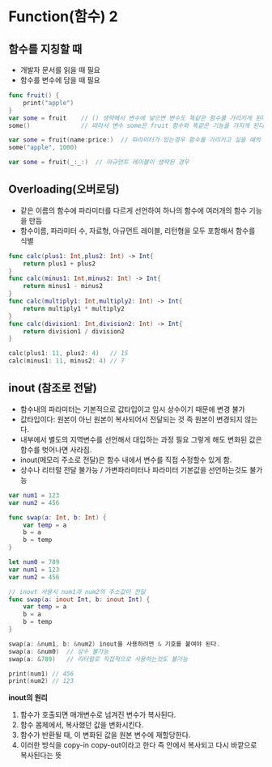 # Function(함수) 2

## 함수를 지칭할 때
- 개발자 문서를 읽을 때 필요
- 함수를 변수에 담을 때 필요
```swift
func fruit() {
    print("apple")
}
var some = fruit    // () 생략해서 변수에 넣으면 변수도 똑같은 함수를 가리키게 된다.
some()              // 따라서 변수 some은 fruit 함수와 똑같은 기능을 가지게 된다.

var some = fruit(name:price:)  // 파라미터가 있는경우 함수를 가리키고 싶을 때의 표기
some("apple", 1000)

var some = fruit(_:_:)  // 아규먼트 레이블이 생략된 경우
```

## Overloading(오버로딩)
- 같은 이름의 함수에 파라미터를 다르게 선언하여 하나의 함수에 여러개의 함수 기능을 만듬
- 함수이름, 파라미터 수, 자료형, 아규먼트 레이블, 리턴형을 모두 포함해서 함수를 식별

```swift
func calc(plus1: Int,plus2: Int) -> Int{
    return plus1 + plus2
}
func calc(minus1: Int,minus2: Int) -> Int{
    return minus1 - minus2
}
func calc(multiply1: Int,multiply2: Int) -> Int{
    return multiply1 * multiply2
}
func calc(division1: Int,division2: Int) -> Int{
    return division1 / division2
}

calc(plus1: 11, plus2: 4)   // 15
calc(minus1: 11, minus2: 4) // 7
```

## inout (참조로 전달)
- 함수내의 파라미터는 기본적으로 값타입이고 임시 상수이기 때문에 변경 불가
- 값타입이다: 원본이 아닌 원본이 복사되어서 전달되는 것 즉 원본이 변경되지 않는다.
- 내부에서 별도의 지역변수를 선언해서 대입하는 과정 필요 그렇게 해도 변화된 값은 함수를 벗어나면 사라짐.
- inout(메모리 주소로 전달)은 함수 내에서 변수를 직접 수정할수 있게 함.
- 상수나 리터럴 전달 불가능 / 가변파라미터나 파라미터 기본값을 선언하는것도 불가능
```swift
var num1 = 123
var num2 = 456

func swap(a: Int, b: Int) {
    var temp = a
    b = a
    b = temp
}

let num0 = 789
var num1 = 123
var num2 = 456

// inout 사용시 num1과 num2의 주소값이 전달
func swap(a: inout Int, b: inout Int) {
    var temp = a
    b = a
    b = temp
}

swap(a: &num1, b: &num2) inout을 사용하려면 & 기호를 붙여야 된다.
swap(a: &num0)  // 상수 불가능
swap(a: &789)   // 리터럴로 직접적으로 사용하는것도 불가능

print(num1) // 456
print(num2) // 123
```
**inout의 원리**
1) 함수가 호출되면 매개변수로 넘겨진 변수가 복사된다.
2) 함수 몸체에서, 복사했던 값을 변화시킨다.
3) 함수가 반환될 때, 이 변화된 값을 원본 변수에 재할당한다.
4) 이러한 방식을 copy-in copy-out이라고 한다 즉 안에서 복사되고 다시 바깥으로 복사된다는 뜻
